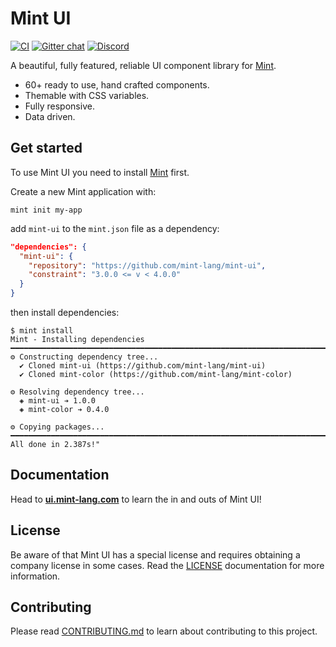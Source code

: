 # Mint UI

[![CI](https://github.com/mint-lang/mint-ui/actions/workflows/ci.yml/badge.svg)](https://github.com/mint-lang/mint-ui/actions/workflows/ci.yml)
[![Gitter chat](https://badges.gitter.im/gitterHQ/gitter.svg)](https://gitter.im/mint-lang/Lobby)
[![Discord](https://img.shields.io/discord/698214718241767445)](https://discord.gg/NXFUJs2)

A beautiful, fully featured, reliable UI component library for [Mint](https://www.mint-lang.com).

* 60+ ready to use, hand crafted components.
* Themable with CSS variables.
* Fully responsive.
* Data driven.

## Get started

To use Mint UI you need to install [Mint](https://www.mint-lang.com/install) first.

Create a new Mint application with:

```console
mint init my-app
```

add `mint-ui` to the `mint.json` file as a dependency:

```json
"dependencies": {
  "mint-ui": {
    "repository": "https://github.com/mint-lang/mint-ui",
    "constraint": "3.0.0 <= v < 4.0.0"
  }
}
```

then install dependencies:

```console
$ mint install
Mint - Installing dependencies
━━━━━━━━━━━━━━━━━━━━━━━━━━━━━━━━━━━━━━━━━━━━━━━━━━━━━━━━━━━━━━━━━━━━━━━━━━━━━━━━
⚙ Constructing dependency tree...
  ✔ Cloned mint-ui (https://github.com/mint-lang/mint-ui)
  ✔ Cloned mint-color (https://github.com/mint-lang/mint-color)

⚙ Resolving dependency tree...
  ◈ mint-ui ➔ 1.0.0
  ◈ mint-color ➔ 0.4.0

⚙ Copying packages...
━━━━━━━━━━━━━━━━━━━━━━━━━━━━━━━━━━━━━━━━━━━━━━━━━━━━━━━━━━━━━━━━━━━━━━━━━━━━━━━━
All done in 2.387s!"
```

## Documentation

Head to [**ui.mint-lang.com**](https://ui.mint-lang.com) to learn the in and outs of Mint UI!

## License

Be aware of that Mint UI has a special license and requires obtaining a company license in some cases. Read the [LICENSE](LICENSE.md) documentation for more information.

## Contributing

Please read [CONTRIBUTING.md](CONTRIBUTING.md) to learn about contributing to this project.
